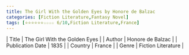 ```yaml
---
title: The Girl With the Golden Eyes by Honore de Balzac
categories: [Fiction Literature,Fantasy Novel]
tags: [⭐⭐⭐⭐⭐⭐☆☆☆☆ 6/10,Fiction Literature,France]
---
```

        
| Title | The Girl With the Golden Eyes  |
| Author |  Honore de Balzac  |
| Publication Date | 1835   |
| Country | France |
| Genre | Fiction Literature  |
        